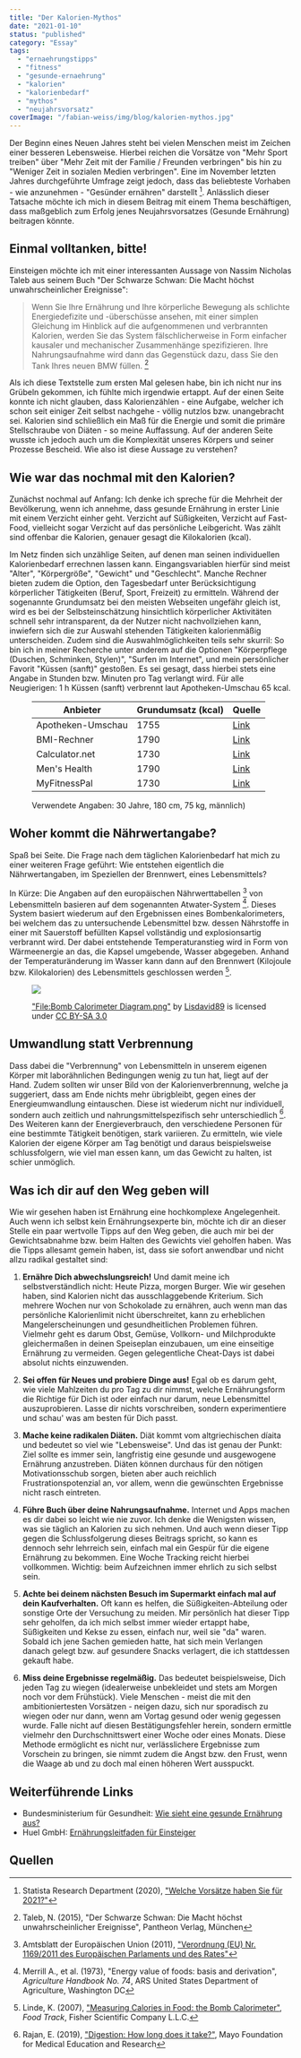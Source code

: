 ```yaml
---
title: "Der Kalorien-Mythos"
date: "2021-01-10"
status: "published"
category: "Essay"
tags: 
  - "ernaehrungstipps"
  - "fitness"
  - "gesunde-ernaehrung"
  - "kalorien"
  - "kalorienbedarf"
  - "mythos"
  - "neujahrsvorsatz"
coverImage: "/fabian-weiss/img/blog/kalorien-mythos.jpg"
---
```


Der Beginn eines Neuen Jahres steht bei vielen Menschen meist im Zeichen einer besseren Lebensweise. Hierbei reichen die Vorsätze von "Mehr Sport treiben" über "Mehr Zeit mit der Familie / Freunden verbringen" bis hin zu "Weniger Zeit in sozialen Medien verbringen". Eine im November letzten Jahres durchgeführte Umfrage zeigt jedoch, dass das beliebteste Vorhaben - wie anzunehmen - "Gesünder ernähren" darstellt [^1]. Anlässlich dieser Tatsache möchte ich mich in diesem Beitrag mit einem Thema beschäftigen, dass maßgeblich zum Erfolg jenes Neujahrsvorsatzes (Gesunde Ernährung) beitragen könnte.

<!--more-->

## Einmal volltanken, bitte!

Einsteigen möchte ich mit einer interessanten Aussage von Nassim Nicholas Taleb aus seinem Buch "Der Schwarze Schwan: Die Macht höchst unwahrscheinlicher Ereignisse":

> Wenn Sie Ihre Ernährung und Ihre körperliche Bewegung als schlichte Energiedefizite und -überschüsse ansehen, mit einer simplen Gleichung im Hinblick auf die aufgenommenen und verbrannten Kalorien, werden Sie das System fälschlicherweise in Form einfacher kausaler und mechanischer Zusammenhänge spezifizieren. Ihre Nahrungsaufnahme wird dann das Gegenstück dazu, dass Sie den Tank Ihres neuen BMW füllen. [^2]

Als ich diese Textstelle zum ersten Mal gelesen habe, bin ich nicht nur ins Grübeln gekommen, ich fühlte mich irgendwie ertappt. Auf der einen Seite konnte ich nicht glauben, dass Kalorienzählen - eine Aufgabe, welcher ich schon seit einiger Zeit selbst nachgehe - völlig nutzlos bzw. unangebracht sei. Kalorien sind schließlich ein Maß für die Energie und somit die primäre Stellschraube von Diäten - so meine Auffassung. Auf der anderen Seite wusste ich jedoch auch um die Komplexität unseres Körpers und seiner Prozesse Bescheid. Wie also ist diese Aussage zu verstehen?

## Wie war das nochmal mit den Kalorien?

Zunächst nochmal auf Anfang: Ich denke ich spreche für die Mehrheit der Bevölkerung, wenn ich annehme, dass gesunde Ernährung in erster Linie mit einem Verzicht einher geht. Verzicht auf Süßigkeiten, Verzicht auf Fast-Food, vielleicht sogar Verzicht auf das persönliche Leibgericht. Was zählt sind offenbar die Kalorien, genauer gesagt die Kilokalorien (kcal).

Im Netz finden sich unzählige Seiten, auf denen man seinen individuellen Kalorienbedarf errechnen lassen kann. Eingangsvariablen hierfür sind meist "Alter", "Körpergröße", "Gewicht" und "Geschlecht". Manche Rechner bieten zudem die Option, den Tagesbedarf unter Berücksichtigung körperlicher Tätigkeiten (Beruf, Sport, Freizeit) zu ermitteln. Während der sogenannte Grundumsatz bei den meisten Webseiten ungefähr gleich ist, wird es bei der Selbsteinschätzung hinsichtlich körperlicher Aktivitäten schnell sehr intransparent, da der Nutzer nicht nachvollziehen kann, inwiefern sich die zur Auswahl stehenden Tätigkeiten kalorienmäßig unterscheiden. Zudem sind die Auswahlmöglichkeiten teils sehr skurril: So bin ich in meiner Recherche unter anderem auf die Optionen "Körperpflege (Duschen, Schminken, Stylen)", "Surfen im Internet", und mein persönlicher Favorit "Küssen (sanft)" gestoßen. Es sei gesagt, dass hierbei stets eine Angabe in Stunden bzw. Minuten pro Tag verlangt wird. Für alle Neugierigen: 1 h Küssen (sanft) verbrennt laut Apotheken-Umschau 65 kcal.

<figure>

| **Anbieter**         | **Grundumsatz (kcal)** | **Quelle**                                                  |
|----------------------|------------------------|-------------------------------------------------------------|
| Apotheken-Umschau    | 1755                   | [Link](https://www.apotheken-umschau.de/kalorienrechner)    |
| BMI-Rechner          | 1790                   | [Link](https://www.bmi-rechner.net/grundumsatz.htm)         |
| Calculator.net       | 1730                   | [Link](https://www.calculator.net/bmr-calculator.html)      |
| Men's Health         | 1790                   | [Link](https://www.menshealth.de/abnehmen/kalorienrechner/) |
| MyFitnessPal         | 1730                   | [Link](https://www.myfitnesspal.com/tools/bmr-calculator)   |

<figcaption>

Verwendete Angaben: 30 Jahre, 180 cm, 75 kg, männlich)

</figcaption>

</figure>

## Woher kommt die Nährwertangabe?

Spaß bei Seite. Die Frage nach dem täglichen Kalorienbedarf hat mich zu einer weiteren Frage geführt: Wie entstehen eigentlich die Nährwertangaben, im Speziellen der Brennwert, eines Lebensmittels?

In Kürze: Die Angaben auf den europäischen Nährwerttabellen [^3] von Lebensmitteln basieren auf dem sogenannten Atwater-System [^4]. Dieses System basiert wiederum auf den Ergebnissen eines Bombenkalorimeters, bei welchem das zu untersuchende Lebensmittel bzw. dessen Nährstoffe in einer mit Sauerstoff befüllten Kapsel vollständig und explosionsartig verbrannt wird. Der dabei entstehende Temperaturanstieg wird in Form von Wärmeenergie an das, die Kapsel umgebende, Wasser abgegeben. Anhand der Temperaturänderung im Wasser kann dann auf den Brennwert (Kilojoule bzw. Kilokalorien) des Lebensmittels geschlossen werden [^5].

<figure>

![](/img/blog/bomb-calorimeter-diagram.png)

<figcaption>

["File:Bomb Calorimeter Diagram.png"](https://commons.wikimedia.org/w/index.php?curid=22537546) by [Lisdavid89](https://commons.wikimedia.org/wiki/User:Lisdavid89) is licensed under [CC BY-SA 3.0](https://creativecommons.org/licenses/by-sa/3.0?ref=ccsearch&atype=html)

</figcaption>

</figure>

## Umwandlung statt Verbrennung

Dass dabei die "Verbrennung" von Lebensmitteln in unserem eigenen Körper mit laborähnlichen Bedingungen wenig zu tun hat, liegt auf der Hand. Zudem sollten wir unser Bild von der Kalorienverbrennung, welche ja suggeriert, dass am Ende nichts mehr übrigbleibt, gegen eines der Energieumwandlung eintauschen. Diese ist wiederum nicht nur individuell, sondern auch zeitlich und nahrungsmittelspezifisch sehr unterschiedlich [^6]. Des Weiteren kann der Energieverbrauch, den verschiedene Personen für eine bestimmte Tätigkeit benötigen, stark variieren. Zu ermitteln, wie viele Kalorien der eigene Körper am Tag benötigt und daraus beispielsweise schlussfolgern, wie viel man essen kann, um das Gewicht zu halten, ist schier unmöglich.

## Was ich dir auf den Weg geben will

Wie wir gesehen haben ist Ernährung eine hochkomplexe Angelegenheit. Auch wenn ich selbst kein Ernährungsexperte bin, möchte ich dir an dieser Stelle ein paar wertvolle Tipps auf den Weg geben, die auch mir bei der Gewichtsabnahme bzw. beim Halten des Gewichts viel geholfen haben. Was die Tipps allesamt gemein haben, ist, dass sie sofort anwendbar und nicht allzu radikal gestaltet sind:

1. **Ernähre Dich abwechslungsreich!** Und damit meine ich selbstverständlich nicht: Heute Pizza, morgen Burger. Wie wir gesehen haben, sind Kalorien nicht das ausschlaggebende Kriterium. Sich mehrere Wochen nur von Schokolade zu ernähren, auch wenn man das persönliche Kalorienlimit nicht überschreitet, kann zu erheblichen Mangelerscheinungen und gesundheitlichen Problemen führen. Vielmehr geht es darum Obst, Gemüse, Vollkorn- und Milchprodukte gleichermaßen in deinen Speiseplan einzubauen, um eine einseitige Ernährung zu vermeiden. Gegen gelegentliche Cheat-Days ist dabei absolut nichts einzuwenden.

3. **Sei offen für Neues und probiere Dinge aus!** Egal ob es darum geht, wie viele Mahlzeiten du pro Tag zu dir nimmst, welche Ernährungsform die Richtige für Dich ist oder einfach nur darum, neue Lebensmittel auszuprobieren. Lasse dir nichts vorschreiben, sondern experimentiere und schau' was am besten für Dich passt.

5. **Mache keine radikalen Diäten.** Diät kommt vom altgriechischen díaita und bedeutet so viel wie "Lebensweise". Und das ist genau der Punkt: Ziel sollte es immer sein, langfristig eine gesunde und ausgewogene Ernährung anzustreben. Diäten können durchaus für den nötigen Motivationsschub sorgen, bieten aber auch reichlich Frustrationspotenzial an, vor allem, wenn die gewünschten Ergebnisse nicht rasch eintreten.

7. **Führe Buch über deine Nahrungsaufnahme.** Internet und Apps machen es dir dabei so leicht wie nie zuvor. Ich denke die Wenigsten wissen, was sie täglich an Kalorien zu sich nehmen. Und auch wenn dieser Tipp gegen die Schlussfolgerung dieses Beitrags spricht, so kann es dennoch sehr lehrreich sein, einfach mal ein Gespür für die eigene Ernährung zu bekommen. Eine Woche Tracking reicht hierbei vollkommen. Wichtig: beim Aufzeichnen immer ehrlich zu sich selbst sein.

9. **Achte bei deinem nächsten Besuch im Supermarkt einfach mal auf dein Kaufverhalten.** Oft kann es helfen, die Süßigkeiten-Abteilung oder sonstige Orte der Versuchung zu meiden. Mir persönlich hat dieser Tipp sehr geholfen, da ich mich selbst immer wieder ertappt habe, Süßigkeiten und Kekse zu essen, einfach nur, weil sie "da" waren. Sobald ich jene Sachen gemieden hatte, hat sich mein Verlangen danach gelegt bzw. auf gesundere Snacks verlagert, die ich stattdessen gekauft habe.

11. **Miss deine Ergebnisse regelmäßig.** Das bedeutet beispielsweise, Dich jeden Tag zu wiegen (idealerweise unbekleidet und stets am Morgen noch vor dem Frühstück). Viele Menschen - meist die mit den ambitioniertesten Vorsätzen - neigen dazu, sich nur sporadisch zu wiegen oder nur dann, wenn am Vortag gesund oder wenig gegessen wurde. Falle nicht auf diesen Bestätigungsfehler herein, sondern ermittle vielmehr den Durchschnittswert einer Woche oder eines Monats. Diese Methode ermöglicht es nicht nur, verlässlichere Ergebnisse zum Vorschein zu bringen, sie nimmt zudem die Angst bzw. den Frust, wenn die Waage ab und zu doch mal einen höheren Wert ausspuckt.

## Weiterführende Links

- Bundesministerium für Gesundheit: [Wie sieht eine gesunde Ernährung aus?](https://gesund.bund.de/gesunde-ernaehrung)
- Huel GmbH: [Ernährungs­leitfaden für Einsteiger](https://de.huel.com/pages/ernaehrungsleitfaden)

## Quellen

[^1]: Statista Research Department (2020), ["Welche Vorsätze haben Sie für 2021?"](https://de.statista.com/statistik/daten/studie/952182/umfrage/umfrage-in-deutschland-zu-den-beliebtesten-neujahrsvorsaetzen/)
[^2]: Taleb, N. (2015), "Der Schwarze Schwan: Die Macht höchst unwahrscheinlicher Ereignisse", Pantheon Verlag, München
[^3]: Amtsblatt der Europäischen Union (2011), ["Verordnung (EU) Nr. 1169/2011 des Europäischen Parlaments und des Rates"](https://eur-lex.europa.eu/legal-content/DE/ALL/?uri=CELEX%3A32011R1169)
[^4]: Merrill A., et al. (1973), "Energy value of foods: basis and derivation", _Agriculture Handbook No. 74_, ARS United States Department of Agriculture, Washington DC
[^5]: Linde, K. (2007), ["Measuring Calories in Food: the Bomb Calorimeter"](https://fscimage.fishersci.com/cmsassets/downloads/segment/Scientific/pdf/foodtrack_spring_07.pdf), _Food Track_, Fisher Scientific Company L.L.C.
[^6]: Rajan, E. (2019), ["Digestion: How long does it take?"](https://www.mayoclinic.org/digestive-system/expert-answers/faq-20058340), Mayo Foundation for Medical Education and Research
